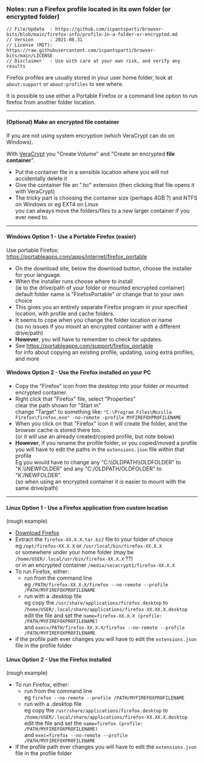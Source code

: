 ### Notes: run a Firefox profile located in its own folder (or encrypted folder)

````
// File/Update  : https://github.com/icpantsparti/browser-bits/blob/main/firefox-info/profile-in-a-folder-or-encrypted.md
// Version      : 2021.08.31
// License (MIT): https://raw.githubusercontent.com/icpantsparti/browser-bits/main/LICENSE
// Disclaimer   : Use with care at your own risk, and verify any results
````

Firefox profiles are usually stored in your user home folder, look at `about:support` or `about:profiles` to see where.

It is possible to use either a Portable Firefox or a command line option to run firefox from another folder location.

---

#### (Optional) Make an encrypted file container

If you are not using system encryption (which VeraCrypt can do on Windows).

With [VeraCrypt](https://www.veracrypt.fr/en/Downloads.html) you "Create Volume" and "Create an encrypted **file container**".

* Put the container file in a sensible location where you will not accidentally delete it
* Give the container file an ".hc" extension (then clicking that file opens it with VeraCrypt)
* The tricky part is choosing the container size (perhaps 4GB ?) and NTFS on Windows or eg EXT4 on Linux<br>
you can always move the folders/files to a new larger container if you ever need to.

---

#### Windows Option 1 - Use a Portable Firefox (easier)

Use portable Firefox: https://portableapps.com/apps/internet/firefox_portable

* On the download site, below the download button, choose the installer for your language.
* When the installer runs choose where to install<br>
(ie to the drive/path of your folder or mounted encrypted container)<br>
default folder name is "FirefoxPortable" or change that to your own choice
* This gives you an entirely separate Firefox program in your specified location, with profile and cache folders.
* It seems to cope when you change the folder location or name<br>
(so no issues if you mount an encrypted container with a different drive/path)
* **However**, you will have to remember to check for updates.
* See https://portableapps.com/support/firefox_portable<br>
for info about copying an existing profile, updating, using extra profiles, and more

#### Windows Option 2 - Use the Firefox installed on your PC

* Copy the "Firefox" icon from the desktop into your folder or mounted encrypted container.
* Right click that "Firefox" file, select "Properties"<br>
clear the path shown for "Start in"<br>
change "Target" to something like: `"C:\Program Files\Mozilla Firefox\firefox.exe" -no-remote -profile MYFIREFOXPROFILENAME`
* When you click on that "Firefox" icon it will create the folder, and the browser cache is stored there too.<br>
(or it will use an already created/copied profile, but note below)
* **However**, if you rename the profile folder, or you copied/moved a profile<br>
you will have to edit the paths in the `extensions.json` file within that profile<br>
Eg you would have to change any "C:\\\\OLDPATH\\\\OLDFOLDER" to "K:\\\\NEWFOLDER" and any "C:/OLDPATH/OLDFOLDER" to "K:/NEWFOLDER".<br>
(so when using an encrypted container it is easier to mount with the same drive/path)

---

#### Linux Option 1 - Use a Firefox application from custom location

(rough example)

* [Download Firefox](https://www.mozilla.org/firefox/all/)
* Extract the `firefox-XX.X.X.tar.bz2` file to your folder of choice<br>
eg `/opt/firefox-XX.X.X` or `/usr/local/bin/firefox-XX.X.X`<br>
or somewhere under your home folder (may be `/home/USER/.local/usr/bin/firefox-XX.X.X` ??)<br>
or in an encrypted container `/media/veracrypt1/firefox-XX.X.X`
* To run Firefox, either:
    * run from the command line<br>
    eg `/PATH/firefox-XX.X.X/firefox --no-remote --profile /PATH/MYFIREFOXPROFILENAME`
    * run with a .desktop file<br>
    eg copy the `/usr/share/applications/firefox.desktop` to `/home/USER/.local/share/applications/firefox-XX.XX.X.desktop`<br>
    edit the file and set the `name=firefox-XX.X.X (profile: /PATH/MYFIREFOXPROFILENAME)`<br>
    and `exec=/PATH/firefox-XX.X.X/firefox --no-remote --profile /PATH/MYFIREFOXPROFILENAME`
* if the profile path ever changes you will have to edit the `extensions.json` file in the profile folder

#### Linux Option 2 - Use the Firefox installed

(rough example)

* To run Firefox, either:
    * run from the command line<br>
    eg `firefox --no-remote --profile /PATH/MYFIREFOXPROFILENAME`
    * run with a .desktop file<br>
    eg copy the `/usr/share/applications/firefox.desktop` to `/home/USER/.local/share/applications/firefox-XX.XX.X.desktop`<br>
    edit the file and set the `name=firefox (profile: /PATH/MYFIREFOXPROFILENAME)`<br>
    and `exec=firefox --no-remote --profile /PATH/MYFIREFOXPROFILENAME`
* if the profile path ever changes you will have to edit the `extensions.json` file in the profile folder
